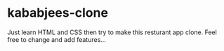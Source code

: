 # kababjees-clone
Just learn HTML and CSS then try to make this resturant app clone.
Feel free to change and add features...
